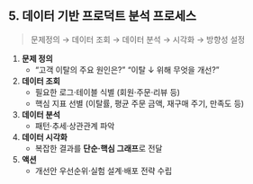 ## 5. 데이터 기반 프로덕트 분석 프로세스

> 문제정의 → 데이터 조회 → 데이터 분석 → 시각화 → 방향성 설정

1. **문제 정의**
   - “고객 이탈의 주요 원인은?” “이탈 ↓ 위해 무엇을 개선?”
2. **데이터 조회**
   - 필요한 로그·테이블 식별 (회원·주문·리뷰 등)
   - 핵심 지표 선별 (이탈률, 평균 주문 금액, 재구매 주기, 만족도 등)
3. **데이터 분석**
   - 패턴·추세·상관관계 파악
4. **데이터 시각화**
   - 복잡한 결과를 **단순·핵심 그래프**로 전달
5. **액션**
   - 개선안 우선순위·실험 설계·배포 전략 수립
